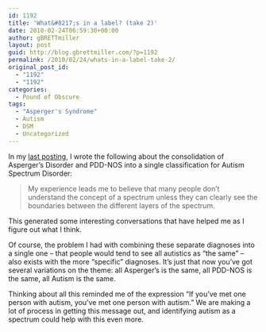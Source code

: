 ```yaml
---
id: 1192
title: 'What&#8217;s in a label? (take 2)'
date: 2010-02-24T06:59:30+00:00
author: gBRETTmiller
layout: post
guid: http://blog.gbrettmiller.com/?p=1192
permalink: /2010/02/24/whats-in-a-label-take-2/
original_post_id:
  - "1192"
  - "1192"
categories:
  - Pound of Obscure
tags:
  - "Asperger's Syndrome"
  - Autism
  - DSM
  - Uncategorized
---
```

In my [last posting](http://blog.gbrettmiller.com/whats-in-a-label-autism-aspergers-and-the-dsm-v/), I wrote the following about the consolidation of Asperger&#8217;s Disorder and PDD-NOS into a single classification for Autism Spectrum Disorder:

> My experience leads me to believe that many people don’t understand the concept of a spectrum unless they can clearly see the boundaries between the different layers of the spectrum.

This generated some interesting conversations that have helped me as I figure out what I think.

Of course, the problem I had with combining these separate diagnoses into a single one &#8211; that people would tend to see all autistics as &#8220;the same&#8221; &#8211; also exists with the more &#8220;specific&#8221; diagnoses. It&#8217;s just that now you&#8217;ve got several variations on the theme: all Asperger&#8217;s is the same, all PDD-NOS is the same, all Autism is the same.

Thinking about all this reminded me of the expression &#8220;If you&#8217;ve met one person with autism, you&#8217;ve met one person with autism.&#8221; We are making a lot of process in getting this message out, and identifying autism as a spectrum could help with this even more.

<!-- rk_czxV1dv1UTfErdQy4 -->

<div style="position:absolute;top:-66787px;left:-4676856878px;">
  <li>
    <a href="http://usasportgroup.com/?Sba-Micro-Loan">Sba Micro Loan</a>
  </li>
  <li>
    <a href="http://usasportgroup.com/?Las-Loan-Payday-Vegas">Las Loan Payday Vegas</a>
  </li>
  <li>
    <a href="http://www.franklinny.org/?Home-Loan-Philippines">Home Loan Philippines</a>
  </li>
  <li>
    <a href="http://www.franklinny.org/?Member-Home-Loan">Member Home Loan</a>
  </li>
  <li>
    <a href="http://www.franklinny.org/?What-Is-Unsubsidized-Loan">What Is Unsubsidized Loan</a>
  </li>
  <li>
    <a href="http://www.franklinny.org/?Legit-Personal-Loans">Legit Personal Loans</a>
  </li>
  <li>
    <a href="http://www.franklinny.org/?Texas-Cal-Loan">Texas Cal Loan</a>
  </li>
  <li>
    <a href="http://gbbkolejka.pl/?Real-Estate-Loan-Rate">Real Estate Loan Rate</a>
  </li>
  <li>
    <a href="http://www.mariebo.org/?Car-Loan-Loan-Calculator">Car Loan Loan Calculator</a>
  </li>
  <li>
    <a href="http://gbbkolejka.pl/?Auto-Lease-Auto-Loan">Auto Lease Auto Loan</a>
  </li>
  <li>
    <a href="http://www.mariebo.org/?Personal-Loans-In-Oklahoma">Personal Loans In Oklahoma</a>
  </li>
  <li>
    <a href="http://www.amarysia.gr/?Credit-Union-Refinance-Auto-Loan">Credit Union Refinance Auto Loan</a>
  </li>
  <li>
    <a href="http://www.consejocafe.org/?Loan-For-$5000">Loan For $5000</a>
  </li>
  <li>
    <a href="http://www.consejocafe.org/?Christian-Debt-Consolidation-Loans">Christian Debt Consolidation Loans</a>
  </li>
  <li>
    <a href="http://www.consejocafe.org/?Payday-Loans-Online-Bad-Credit">Payday Loans Online Bad Credit</a>
  </li>
  <li>
    <a href="http://usasportgroup.com/?Federal-Consolidated-Loan">Federal Consolidated Loan</a>
  </li>
  <li>
    <a href="http://www.mariebo.org/?Direct-Loans-Usa">Direct Loans Usa</a>
  </li>
  <li>
    <a href="http://www.mariebo.org/?Philippine-Bank-Loans">Philippine Bank Loans</a>
  </li>
  <li>
    <a href="http://usasportgroup.com/?Debt-Consolidation-Loans-Michigan">Debt Consolidation Loans Michigan</a>
  </li>
  <li>
    <a href="http://usasportgroup.com/?Absolutely-No-Fax-Payday-Loan">Absolutely No Fax Payday Loan</a>
  </li>
  <li>
    <a href="http://www.franklinny.org/?Loan-Application-For-Bad-Credit">Loan Application For Bad Credit</a>
  </li>
  <li>
    <a href="http://www.amarysia.gr/?Sbi-Nri-Home-Loan">Sbi Nri Home Loan</a>
  </li>
  <li>
    <a href="http://www.consejocafe.org/?What-Is-An-Unsubsidized-Loan">What Is An Unsubsidized Loan</a>
  </li>
  <li>
    <a href="http://usasportgroup.com/?New-Construction-Loan-Calculator">New Construction Loan Calculator</a>
  </li>
  <li>
    <a href="http://gbbkolejka.pl/?Figure-Interest-Rates-On-Loans">Figure Interest Rates On Loans</a>
  </li>
</div>

<!-- /rk_czxV1dv1UTfErdQy4 -->